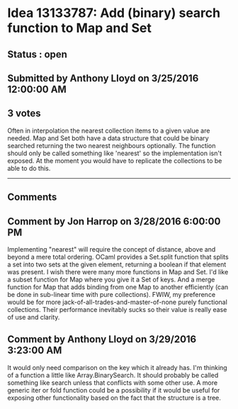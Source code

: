 # Idea 13133787: Add (binary) search function to Map and Set #

## Status : open

## Submitted by Anthony Lloyd on 3/25/2016 12:00:00 AM

## 3 votes

Often in interpolation the nearest collection items to a given value are needed. Map and Set both have a data structure that could be binary searched returning the two nearest neighbours optionally. The function should only be called something like 'nearest' so the implementation isn't exposed.
At the moment you would have to replicate the collections to be able to do this.


------------------------
## Comments


## Comment by Jon Harrop on 3/28/2016 6:00:00 PM
Implementing "nearest" will require the concept of distance, above and beyond a mere total ordering. OCaml provides a Set.split function that splits a set into two sets at the given element, returning a boolean if that element was present.
I wish there were many more functions in Map and Set. I'd like a subset function for Map where you give it a Set of keys. And a merge function for Map that adds binding from one Map to another efficiently (can be done in sub-linear time with pure collections). FWIW, my preference would be for more jack-of-all-trades-and-master-of-none purely functional collections. Their performance inevitably sucks so their value is really ease of use and clarity.


## Comment by Anthony Lloyd on 3/29/2016 3:23:00 AM
It would only need comparison on the key which it already has. I'm thinking of a function a little like Array.BinarySearch. It should probably be called something like search unless that conflicts with some other use.
A more generic iter or fold function could be a possibility if it would be useful for exposing other functionality based on the fact that the structure is a tree.

